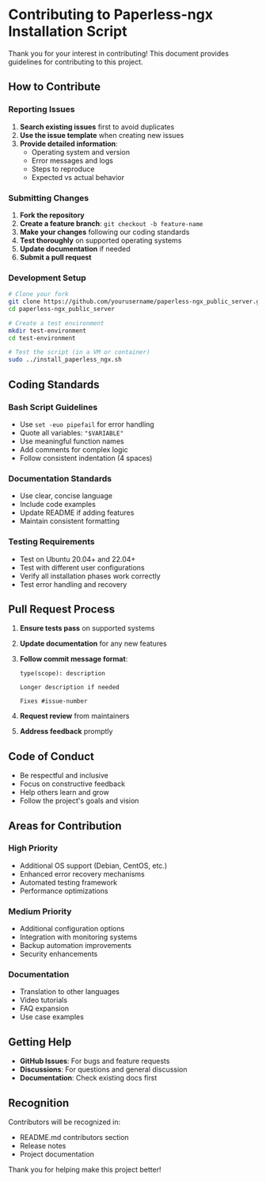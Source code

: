 # Contributing to Paperless-ngx Installation Script

Thank you for your interest in contributing! This document provides guidelines for contributing to this project.

## How to Contribute

### Reporting Issues

1. **Search existing issues** first to avoid duplicates
2. **Use the issue template** when creating new issues
3. **Provide detailed information**:
   - Operating system and version
   - Error messages and logs
   - Steps to reproduce
   - Expected vs actual behavior

### Submitting Changes

1. **Fork the repository**
2. **Create a feature branch**: `git checkout -b feature-name`
3. **Make your changes** following our coding standards
4. **Test thoroughly** on supported operating systems
5. **Update documentation** if needed
6. **Submit a pull request**

### Development Setup

```bash
# Clone your fork
git clone https://github.com/yourusername/paperless-ngx_public_server.git
cd paperless-ngx_public_server

# Create a test environment
mkdir test-environment
cd test-environment

# Test the script (in a VM or container)
sudo ../install_paperless_ngx.sh
```

## Coding Standards

### Bash Script Guidelines

- Use `set -euo pipefail` for error handling
- Quote all variables: `"$VARIABLE"`
- Use meaningful function names
- Add comments for complex logic
- Follow consistent indentation (4 spaces)

### Documentation Standards

- Use clear, concise language
- Include code examples
- Update README if adding features
- Maintain consistent formatting

### Testing Requirements

- Test on Ubuntu 20.04+ and 22.04+
- Test with different user configurations
- Verify all installation phases work correctly
- Test error handling and recovery

## Pull Request Process

1. **Ensure tests pass** on supported systems
2. **Update documentation** for any new features
3. **Follow commit message format**:
   ```
   type(scope): description
   
   Longer description if needed
   
   Fixes #issue-number
   ```

4. **Request review** from maintainers
5. **Address feedback** promptly

## Code of Conduct

- Be respectful and inclusive
- Focus on constructive feedback
- Help others learn and grow
- Follow the project's goals and vision

## Areas for Contribution

### High Priority
- Additional OS support (Debian, CentOS, etc.)
- Enhanced error recovery mechanisms
- Automated testing framework
- Performance optimizations

### Medium Priority
- Additional configuration options
- Integration with monitoring systems
- Backup automation improvements
- Security enhancements

### Documentation
- Translation to other languages
- Video tutorials
- FAQ expansion
- Use case examples

## Getting Help

- **GitHub Issues**: For bugs and feature requests
- **Discussions**: For questions and general discussion
- **Documentation**: Check existing docs first

## Recognition

Contributors will be recognized in:
- README.md contributors section
- Release notes
- Project documentation

Thank you for helping make this project better!
